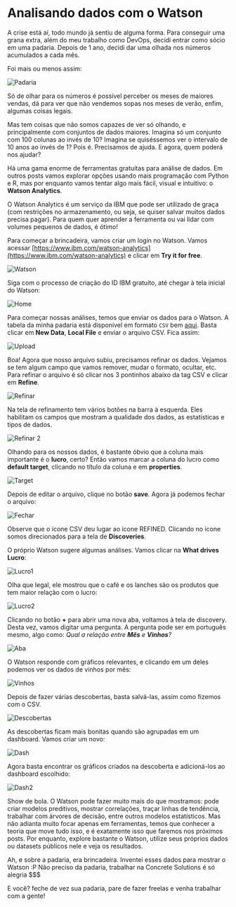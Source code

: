 Analisando dados com o Watson
=============================

A crise está aí, todo mundo já sentiu de alguma forma. Para conseguir uma grana
extra, além do meu trabalho como DevOps, decidi entrar como sócio em uma
padaria. Depois de 1 ano, decidi dar uma olhada nos números acumulados
a cada mês.

Foi mais ou menos assim:

![Padaria](./padaria_2016.png)

Só de olhar para os números é possível perceber os meses de maiores vendas,
dá para ver que não vendemos sopas nos meses de verão, enfim, algumas coisas legais.

Mas tem coisas que não somos capazes de ver só olhando, e principalmente com
conjuntos de dados maiores. Imagina só um conjunto com 100 colunas ao invés de 10?
Imagina se quiséssemos ver o intervalo de 10 anos ao invés de 1? Pois é. Precisamos
de ajuda. E agora, quem poderá nos ajudar?

Há uma gama enorme de ferramentas gratuítas para análise de dados. Em outros
posts vamos explorar opções usando mais programação com Python e R, mas por
enquanto vamos tentar algo mais fácil, visual e intuitivo: o **Watson Analytics**.

O Watson Analytics é um serviço da IBM que pode ser utilizado de graça (com
restrições no armazenamento, ou seja, se quiser salvar muitos dados precisa pagar).
Para quem quer aprender a ferramenta ou vai lidar com volumes pequenos de dados, é ótimo!

Para começar a brincadeira, vamos criar um login no Watson. Vamos acessar
[https://www.ibm.com/watson-analytics](https://www.ibm.com/watson-analytics) e
clicar em **Try it for free**.

![Watson](./Screenshot_20170611_151902.png)

Siga com o processo de criação do ID IBM gratuíto,
até chegar à tela inicial do Watson:

![Home](./Screenshot_20170611_152557.png)

Para começar nossas análises, temos que enviar os dados para o Watson.
A tabela da minha padaria está disponível em formato `CSV` bem
[aqui](./padaria_2016.csv). Basta clicar em **New Data**, **Local File** e enviar o arquivo CSV. Fica assim:

![Upload](./Screenshot_20170611_155624.png)

Boa! Agora que nosso arquivo subiu, precisamos refinar os dados.
Vejamos se tem algum campo que vamos remover, mudar o formato, ocultar, etc. Para refinar o arquivo é só clicar nos 3 pontinhos
abaixo da tag CSV e clicar em **Refine**.

![Refinar](./Screenshot_20170611_155807.png)

Na tela de refinamento tem vários botões na barra à esquerda. Eles habilitam os campos que mostram a qualidade dos dados, as estatísticas e tipos de dados.

![Refinar 2](./Screenshot_20170611_160348.png)

Olhando para os nossos dados, é bastante óbvio que a coluna mais importante é o **lucro**, certo? Então vamos marcar a coluna do lucro como **default target**, clicando no título da coluna e em **properties**.

![Target](./Screenshot_20170611_160524.png)

Depois de editar o arquivo, clique no botão **save**. Agora já podemos fechar o arquivo:

![Fechar](./Screenshot_20170611_160804.png)

Observe que o ícone CSV deu lugar ao ícone REFINED. Clicando no ícone somos direcionados para a tela de **Discoveries**.

O próprio Watson sugere algumas análises. Vamos clicar na **What drives Lucro**:

![Lucro1](./Screenshot_20170611_161202.png)

Olha que legal, ele mostrou que o café e os lanches são os produtos
que tem maior relação com o lucro:

![Lucro2](./Screenshot_20170611_161504.png)

Clicando no botão **+** para abrir uma nova aba, voltamos à tela de discovery. Desta vez, vamos digitar uma pergunta. A pergunta pode ser em português mesmo, algo como:
*Qual a relação entre **Mês** e **Vinhos**?*

![Aba](./Screenshot_20170611_161945.png)

O Watson responde com gráficos relevantes, e clicando em um deles podemos ver os dados de vinhos por mês:

![Vinhos](./Screenshot_20170611_162028.png)

Depois de fazer várias descobertas, basta salvá-las, assim como fizemos com o CSV.

![Descobertas](./Screenshot_20170611_163416.png)

As descobertas ficam mais bonitas quando são agrupadas em um dashboard. Vamos criar um novo:

![Dash](./Screenshot_20170611_163508.png)

Agora basta encontrar os gráficos criados na descoberta e adicioná-los ao dashboard escolhido:

![Dash2](./Screenshot_20170611_164023.png)

Show de bola. O Watson pode fazer muito mais do que mostramos: pode criar modelos preditivos, mostrar correlações, traçar linhas de tendência,
trabalhar com árvores de decisão, entre outros modelos estatísticos.
Mas não adianta muito focar apenas em ferramentas, temos que conhecer a teoria que move tudo isso, e é exatamente isso que faremos nos próximos posts. Por enquanto, explore bastante o Watson, utilize seus próprios dados ou datasets públicos nele e veja os resultados.

Ah, e sobre a padaria, era brincadeira. Inventei esses dados para mostrar o Watson :P
Não preciso da padaria, trabalhar na Concrete Solutions é só alegria $$$

E você? feche de vez sua padaria, pare de fazer freelas e venha trabalhar com a gente!
